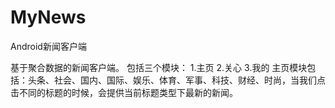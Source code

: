 # MyNews
Android新闻客户端

基于聚合数据的新闻客户端。
包括三个模块：
1.主页
2.关心
3.我的
主页模块包括：头条、社会、国内、国际、娱乐、体育、军事、科技、财经、时尚，当我们点击不同的标题的时候，会提供当前标题类型下最新的新闻。


